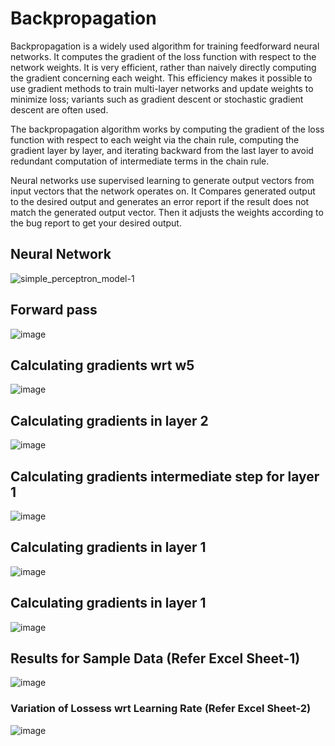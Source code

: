 # Backpropagation

Backpropagation is a widely used algorithm for training feedforward neural networks. It computes the gradient of the loss function with respect to the network weights. It is very efficient, rather than naively directly computing the gradient concerning each weight. This efficiency makes it possible to use gradient methods to train multi-layer networks and update weights to minimize loss; variants such as gradient descent or stochastic gradient descent are often used.

The backpropagation algorithm works by computing the gradient of the loss function with respect to each weight via the chain rule, computing the gradient layer by layer, and iterating backward from the last layer to avoid redundant computation of intermediate terms in the chain rule.

Neural networks use supervised learning to generate output vectors from input vectors that the network operates on. It Compares generated output to the desired output and generates an error report if the result does not match the generated output vector. Then it adjusts the weights according to the bug report to get your desired output.

## Neural Network
![simple_perceptron_model-1](https://github.com/selvaraj-sembulingam/ERA-V1/assets/66372829/6b452b12-6830-401a-bcfe-9567cd8d0711)

## Forward pass
![image](https://github.com/selvaraj-sembulingam/ERA-V1/assets/66372829/372157ce-2362-49d1-87c4-5ec541bd76a6)

## Calculating gradients wrt w5
![image](https://github.com/selvaraj-sembulingam/ERA-V1/assets/66372829/4c9b3f1b-6c3a-479e-a2ac-29009c0f3d13)

## Calculating gradients in layer 2
![image](https://github.com/selvaraj-sembulingam/ERA-V1/assets/66372829/34f7640a-3165-4fab-9eb3-8eb39daa4dec)

## Calculating gradients intermediate step for layer 1
![image](https://github.com/selvaraj-sembulingam/ERA-V1/assets/66372829/634cd11c-0802-4e65-a6e9-cffac5b306d0)

## Calculating gradients in layer 1
![image](https://github.com/selvaraj-sembulingam/ERA-V1/assets/66372829/2b28aee4-433c-4cb1-aebf-2902d2181b1a)

## Calculating gradients in layer 1
![image](https://github.com/selvaraj-sembulingam/ERA-V1/assets/66372829/c075c84d-d807-4a56-bf8d-48f3dec2f1a3)

## Results for Sample Data (Refer Excel Sheet-1)
![image](https://github.com/selvaraj-sembulingam/ERA-V1/assets/66372829/824d8544-1ef9-4b51-b9f8-e9c8b21c8319)

### Variation of Lossess wrt Learning Rate (Refer Excel Sheet-2)
![image](https://github.com/selvaraj-sembulingam/ERA-V1/assets/66372829/2f5c34f1-4853-4c4a-b310-a2027c24926f)

